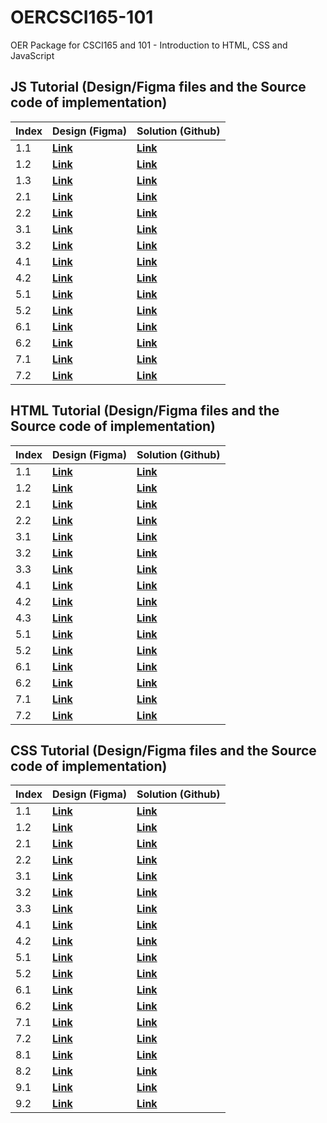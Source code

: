 # OERCSCI165-101
OER Package for CSCI165 and 101 - Introduction to HTML, CSS and JavaScript




## JS Tutorial (Design/Figma files and the Source code of implementation)

| Index | Design (Figma)                     | Solution (Github)                                                                   |
| ----- | ---------------------------------- | ----------------------------------------------------------------------------------- |
| 1.1   | **[Link](https://bit.ly/3WWXuMY)** | **[Link](https://github.com/adavoodiAtColumbiaCollege/OERCSCI165-101/tree/main/40%20Q%20and%20A/JS-Tutorial/session1/ex1)** |
| 1.2   | **[Link](https://bit.ly/3qzbReo)** | **[Link](https://github.com/adavoodiAtColumbiaCollege/OERCSCI165-101/tree/main/40%20Q%20and%20A/JS-Tutorial/session1/ex2)** |
| 1.3   | **[Link](https://bit.ly/3qzRuxM)** | **[Link](https://github.com/adavoodiAtColumbiaCollege/OERCSCI165-101/tree/main/40%20Q%20and%20A/JS-Tutorial/session1/ex3)** |
| 2.1   | **[Link](https://bit.ly/3Xe95HX)** | **[Link](https://github.com/adavoodiAtColumbiaCollege/OERCSCI165-101/tree/main/40%20Q%20and%20A/JS-Tutorial/session2/ex1)** |
| 2.2   | **[Link](https://bit.ly/42z3LQm)** | **[Link](https://github.com/adavoodiAtColumbiaCollege/OERCSCI165-101/tree/main/40%20Q%20and%20A/JS-Tutorial/session2/ex2)** |
| 3.1   | **[Link](https://bit.ly/3qBQNnH)** | **[Link](https://github.com/adavoodiAtColumbiaCollege/OERCSCI165-101/tree/main/40%20Q%20and%20A/JS-Tutorial/session3/ex1)** |
| 3.2   | **[Link](https://bit.ly/3P2Y4a4)** | **[Link](https://github.com/adavoodiAtColumbiaCollege/OERCSCI165-101/tree/main/40%20Q%20and%20A/JS-Tutorial/session3/ex2)** |
| 4.1   | **[Link](https://bit.ly/3CoiAKV)** | **[Link](https://github.com/adavoodiAtColumbiaCollege/OERCSCI165-101/tree/main/40%20Q%20and%20A/JS-Tutorial/session4/ex1)** |
| 4.2   | **[Link](https://figma.com)**      | **[Link](https://github.com/adavoodiAtColumbiaCollege/OERCSCI165-101/tree/main/40%20Q%20and%20A/JS-Tutorial/session4/ex2)** |
| 5.1   | **[Link](https://bit.ly/3Cl2W2N)** | **[Link](https://github.com/adavoodiAtColumbiaCollege/OERCSCI165-101/tree/main/40%20Q%20and%20A/JS-Tutorial/session5/ex1)** |
| 5.2   | **[Link](https://bit.ly/42z1k0f)** | **[Link](https://github.com/adavoodiAtColumbiaCollege/OERCSCI165-101/tree/main/40%20Q%20and%20A/JS-Tutorial/session5/ex2)** |
| 6.1   | **[Link](https://bit.ly/3WWaR07)** | **[Link](https://github.com/adavoodiAtColumbiaCollege/OERCSCI165-101/tree/main/40%20Q%20and%20A/JS-Tutorial/session6/ex1)** |
| 6.2   | **[Link](https://bit.ly/42rIBDG)** | **[Link](https://github.com/adavoodiAtColumbiaCollege/OERCSCI165-101/tree/main/40%20Q%20and%20A/JS-Tutorial/session6/ex2)** |
| 7.1   | **[Link](https://bit.ly/3XbR7pi)** | **[Link](https://github.com/adavoodiAtColumbiaCollege/OERCSCI165-101/tree/main/40%20Q%20and%20A/JS-Tutorial/session7/ex1)** |
| 7.2   | **[Link](https://bit.ly/3NeTLpA)** | **[Link](https://github.com/adavoodiAtColumbiaCollege/OERCSCI165-101/tree/main/40%20Q%20and%20A/JS-Tutorial/session7/ex2)** |



## HTML Tutorial (Design/Figma files and the Source code of implementation)

| Index | Design (Figma)                     | Solution (Github)                                                                     |
| ----- | ---------------------------------- | ------------------------------------------------------------------------------------- |
| 1.1   | **[Link](https://bit.ly/3fTrFDt)** | **[Link](https://github.com/adavoodiAtColumbiaCollege/OERCSCI165-101/tree/main/40%20Q%20and%20A/HTML-Tutorial/session1/ex1)** |
| 1.2   | **[Link](https://bit.ly/3T2NQ8z)** | **[Link](https://github.com/adavoodiAtColumbiaCollege/OERCSCI165-101/tree/main/40%20Q%20and%20A/HTML-Tutorial/session1/ex2)** |
| 2.1   | **[Link](https://bit.ly/3Erp11O)** | **[Link](https://github.com/adavoodiAtColumbiaCollege/OERCSCI165-101/tree/main/40%20Q%20and%20A/HTML-Tutorial/session2/ex1)** |
| 2.2   | **[Link](https://bit.ly/3fSRFyE)** | **[Link](https://github.com/adavoodiAtColumbiaCollege/OERCSCI165-101/tree/main/40%20Q%20and%20A/HTML-Tutorial/session2/ex2)** |
| 3.1   | **[Link](https://bit.ly/3VcpHhv)** | **[Link](https://github.com/adavoodiAtColumbiaCollege/OERCSCI165-101/tree/main/40%20Q%20and%20A/HTML-Tutorial/session3/ex1)** |
| 3.2   | **[Link](https://bit.ly/3edPaXt)** | **[Link](https://github.com/adavoodiAtColumbiaCollege/OERCSCI165-101/tree/main/40%20Q%20and%20A/HTML-Tutorial/session3/ex2)** |
| 3.3   | **[Link](https://bit.ly/3yNfHC7)** | **[Link](https://github.com/adavoodiAtColumbiaCollege/OERCSCI165-101/tree/main/40%20Q%20and%20A/HTML-Tutorial/session3/ex3)** |
| 4.1   | **[Link](https://bit.ly/3T7tieW)** | **[Link](https://github.com/adavoodiAtColumbiaCollege/OERCSCI165-101/tree/main/40%20Q%20and%20A/HTML-Tutorial/session4/ex1)** |
| 4.2   | **[Link](https://bit.ly/3SHGXts)** | **[Link](https://github.com/adavoodiAtColumbiaCollege/OERCSCI165-101/tree/main/40%20Q%20and%20A/HTML-Tutorial/session4/ex2)** |
| 4.3   | **[Link](https://bit.ly/3VcpNpn)** | **[Link](https://github.com/adavoodiAtColumbiaCollege/OERCSCI165-101/tree/main/40%20Q%20and%20A/HTML-Tutorial/session4/ex3)** |
| 5.1   | **[Link](https://bit.ly/3V9a9LA)** | **[Link](https://github.com/adavoodiAtColumbiaCollege/OERCSCI165-101/tree/main/40%20Q%20and%20A/HTML-Tutorial/session5/ex1)** |
| 5.2   | **[Link](https://bit.ly/3Vbku9R)** | **[Link](https://github.com/adavoodiAtColumbiaCollege/OERCSCI165-101/tree/main/40%20Q%20and%20A/HTML-Tutorial/session5/ex2)** |
| 6.1   | **[Link](https://bit.ly/3VcNCgT)** | **[Link](https://github.com/adavoodiAtColumbiaCollege/OERCSCI165-101/tree/main/40%20Q%20and%20A/HTML-Tutorial/session6/ex1)** |
| 6.2   | **[Link](https://bit.ly/3MhpUfh)** | **[Link](https://github.com/adavoodiAtColumbiaCollege/OERCSCI165-101/tree/main/40%20Q%20and%20A/HTML-Tutorial/session6/ex2)** |
| 7.1   | **[Link](https://bit.ly/3fRd4Zl)** | **[Link](https://github.com/adavoodiAtColumbiaCollege/OERCSCI165-101/tree/main/40%20Q%20and%20A/HTML-Tutorial/session7/ex1)** |
| 7.2   | **[Link](https://bit.ly/3MhngXd)** | **[Link](https://github.com/adavoodiAtColumbiaCollege/OERCSCI165-101/tree/main/40%20Q%20and%20A/HTML-Tutorial/session7/ex2)** |


## CSS Tutorial (Design/Figma files and the Source code of implementation)

| Index | Design (Figma)                     | Solution (Github)                                                                    |
| ----- | ---------------------------------- | ------------------------------------------------------------------------------------ |
| 1.1   | **[Link](https://bit.ly/3CgRW6F)** | **[Link](https://github.com/adavoodiAtColumbiaCollege/OERCSCI165-101/tree/main/40%20Q%20and%20A/CSS-Tutorial/session1/ex1)** |
| 1.2   | **[Link](https://bit.ly/43n43L7)** | **[Link](https://github.com/adavoodiAtColumbiaCollege/OERCSCI165-101/tree/main/40%20Q%20and%20A/CSS-Tutorial/session1/ex2)** |
| 2.1   | **[Link](https://bit.ly/45L7kWq)** | **[Link](https://github.com/adavoodiAtColumbiaCollege/OERCSCI165-101/tree/main/40%20Q%20and%20A/CSS-Tutorial/session2/ex1)** |
| 2.2   | **[Link](https://bit.ly/45L7kWq)** | **[Link](https://github.com/adavoodiAtColumbiaCollege/OERCSCI165-101/tree/main/40%20Q%20and%20A/CSS-Tutorial/session2/ex2)** |
| 3.1   | **[Link](https://bit.ly/3oMpB4T)** | **[Link](https://github.com/adavoodiAtColumbiaCollege/OERCSCI165-101/tree/main/40%20Q%20and%20A/CSS-Tutorial/session3/ex1)** |
| 3.2   | **[Link](https://bit.ly/43qiuOA)** | **[Link](https://github.com/adavoodiAtColumbiaCollege/OERCSCI165-101/tree/main/40%20Q%20and%20A/CSS-Tutorial/session3/ex2)** |
| 3.3   | **[Link](https://bit.ly/3Cc9q3R)** | **[Link](https://github.com/adavoodiAtColumbiaCollege/OERCSCI165-101/tree/main/40%20Q%20and%20A/CSS-Tutorial/session3/ex3)** |
| 4.1   | **[Link](https://bit.ly/43GUA1d)** | **[Link](https://github.com/adavoodiAtColumbiaCollege/OERCSCI165-101/tree/main/40%20Q%20and%20A/CSS-Tutorial/session4/ex1)** |
| 4.2   | **[Link](https://bit.ly/3MRdnjE)** | **[Link](https://github.com/adavoodiAtColumbiaCollege/OERCSCI165-101/tree/main/40%20Q%20and%20A/CSS-Tutorial/session4/ex2)** |
| 5.1   | **[Link](https://bit.ly/43FQDd6)** | **[Link](https://github.com/adavoodiAtColumbiaCollege/OERCSCI165-101/tree/main/40%20Q%20and%20A/CSS-Tutorial/session5/ex1)** |
| 5.2   | **[Link](https://bit.ly/43BquMI)** | **[Link](https://github.com/adavoodiAtColumbiaCollege/OERCSCI165-101/tree/main/40%20Q%20and%20A/CSS-Tutorial/session5/ex2)** |
| 6.1   | **[Link](https://bit.ly/43mRAqR)** | **[Link](https://github.com/adavoodiAtColumbiaCollege/OERCSCI165-101/tree/main/40%20Q%20and%20A/CSS-Tutorial/session6/ex1)** |
| 6.2   | **[Link](https://bit.ly/42onceG)** | **[Link](https://github.com/adavoodiAtColumbiaCollege/OERCSCI165-101/tree/main/40%20Q%20and%20A/CSS-Tutorial/session6/ex2)** |
| 7.1   | **[Link](https://bit.ly/3WNLhu9)** | **[Link](https://github.com/adavoodiAtColumbiaCollege/OERCSCI165-101/tree/main/40%20Q%20and%20A/CSS-Tutorial/session7/ex1)** |
| 7.2   | **[Link](https://bit.ly/43n4qoZ)** | **[Link](https://github.com/adavoodiAtColumbiaCollege/OERCSCI165-101/tree/main/40%20Q%20and%20A/CSS-Tutorial/session7/ex2)** |
| 8.1   | **[Link](https://bit.ly/45KoW4B)** | **[Link](https://github.com/adavoodiAtColumbiaCollege/OERCSCI165-101/tree/main/40%20Q%20and%20A/CSS-Tutorial/session8/ex1)** |
| 8.2   | **[Link](https://bit.ly/3quN77f)** | **[Link](https://github.com/adavoodiAtColumbiaCollege/OERCSCI165-101/tree/main/40%20Q%20and%20A/CSS-Tutorial/session8/ex2)** |
| 9.1   | **[Link](https://bit.ly/3WT0t9f)** | **[Link](https://github.com/adavoodiAtColumbiaCollege/OERCSCI165-101/tree/main/40%20Q%20and%20A/CSS-Tutorial/session9/ex1)** |
| 9.2   | **[Link](https://bit.ly/42qCOhu)** | **[Link](https://github.com/adavoodiAtColumbiaCollege/OERCSCI165-101/tree/main/40%20Q%20and%20A/CSS-Tutorial/session9/ex2)** |




